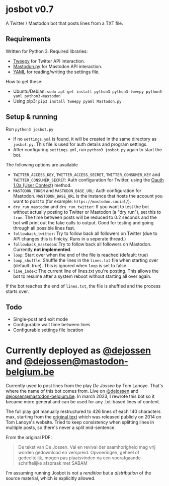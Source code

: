 # josbot v0.7
A Twitter / Mastodon bot that posts lines from a TXT file.

## Requirements
Written for Python 3. Required libraries: 
 * [Tweepy](http://www.tweepy.org/) for Twitter API interaction.
 * [Mastodon.py](https://mastodonpy.readthedocs.io) for Mastodon API interaction.
 * [YAML](http://www.yaml.org/) for reading/writing the settings file. 

How to get these:
 * Ubuntu/Debian: `sudo apt-get install python3 python3-tweepy python3-yaml python3-mastodon`
 * Using pip3: `pip3 install tweepy pyaml Mastodon.py`

## Setup & running
Run ``python3 josbot.py``

* If no ``settings.yml`` is found, it will be created in the same directory as ``josbot.py``. This file is used for auth details and program settings.
* After configuring ``settings.yml``, run ``python3 josbot.py`` again to start the bot.

The following options are available
 * ``TWITTER_ACCESS_KEY``, ``TWITTER_ACCESS_SECRET``, ``TWITTER_CONSUMER_KEY`` and ``TWITTER_CONSUMER_SECRET``: Auth configuration for Twitter, using the [Oauth 1.0a (User Context)](https://developer.twitter.com/en/docs/tutorials/authenticating-with-twitter-api-for-enterprise/authentication-method-overview#oauth1.0a) method.
 * ``MASTODON_TOKEN`` and ``MASTODON_BASE_URL``: Auth configuration for Mastodon. ``MASTODON_BASE_URL`` is the instance that hosts the account you want to post to (for example: ``https://mastodon.social/``).
 * ``dry_run_mastodon`` and ``dry_run_twitter``: If you want to test the bot without actually posting to Twitter or Mastodon (a "dry run"), set this to ``true``. The time between posts will be reduced to 0.2 seconds and the bot will print out the fake calls to output. Good for testing and going through all possible lines fast.
 * ``followback_twitter``: Try to follow back all followers on Twitter (due to API changes this is finicky. Runs in a seperate thread.)
 * ``followback_mastodon``: Try to follow back all followers on Mastodon. Currently **not implemented**.
 * ``loop``: Start over when the end of the file is reached (default: true)
 * ``loop_shuffle``: Shuffle the lines in the `lines.txt` file when starting over (default: true). This is ignored when ``loop`` is set to false.
 * ``line_index``: The current line of lines.txt you're posting. This allows the bot to resume after a system reboot without starting all over again.

 If the bot reaches the end of `lines.txt`, the file is shuffled and the process starts over.
 
 ## Todo

* Single-post and exit mode
* Configurable wait time between lines
* Configurable settings file location
 
# Currently deployed as [@dejossen](http://twitter.com/dejossen) and [@dejossen@mastodon-belgium.be](https://mastodon-belgium.be/@dejossen)

Currently used to post lines from the play *De Jossen* by Tom Lanoye. That's where the name of this bot comes from. Live on [@dejossen](http://twitter.com/dejossen) and [dejossen@mastodon-belgium.be](https://mastodon-belgium.be/@dejossen). In march 2023, I rewrote this bot so it became more general and can be used for any .txt-based lines of content.

The full play got manually restructured to 426 lines of each 140 characters max, starting from the [original text](https://github.com/Forceflow/josbot/raw/main/De-Jossen.-Val-en-revival-der-saamhorigheid.pdf) which was released publicly on 2014 on Tom Lanoye's website. Tried to keep consistency when splitting lines in multiple posts, so there's never a split mid-sentence.

From the original PDF:

> De tekst van De Jossen. Val en revival der saamhorigheid mag vrij worden gedownload en verspreid.
> Opvoeringen, geheel of gedeeltelijk, mogen pas plaatsvinden na een voorafgaande schriftelijke afspraak
> met SABAM

I'm assuming running Josbot is not a *rendition* but a *distribution* of the source material, which is explicitly allowed.


